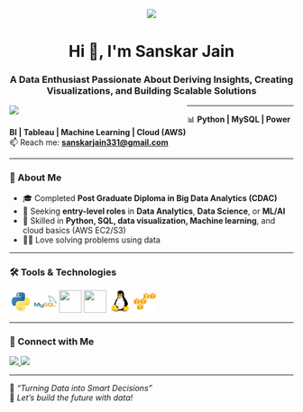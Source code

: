 <p align="center">
  <img src="https://github.com/user-attachments/assets/ca8ac26f-bdd0-4744-851a-c68c9ea4db4d" width="50%"/>
</p>

<h1 align="center">Hi 👋, I'm Sanskar Jain</h1>
<h3 align="center">A Data Enthusiast Passionate About Deriving Insights, Creating Visualizations, and Building Scalable Solutions</h3>

<!-- Left-aligned image -->
<img src="https://github.com/user-attachments/assets/cf2e7c87-2b10-4a80-90af-91fbfdf184bf" width="300" align="left" style="margin-right: 15px;"/>

---

📊 **Python | MySQL | Power BI | Tableau | Machine Learning | Cloud (AWS)**  
📫 Reach me: **sanskarjain331@gmail.com**

---

### 🚀 About Me

- 🎓 Completed **Post Graduate Diploma in Big Data Analytics (CDAC)**
- 💼 Seeking **entry-level roles** in **Data Analytics**, **Data Science**, or **ML/AI**
- 🧠 Skilled in **Python, SQL, data visualization, Machine learning**, and cloud basics (AWS EC2/S3)
- 👨‍💻 Love solving problems using data 

---



### 🛠️ Tools & Technologies

<p align="left">
  <img src="https://raw.githubusercontent.com/devicons/devicon/master/icons/python/python-original.svg" width="40" height="40"/>
  <img src="https://raw.githubusercontent.com/devicons/devicon/master/icons/mysql/mysql-original-wordmark.svg" width="40" height="40"/>
  <img src="https://img.icons8.com/color/48/power-bi.png" width="40" height="40"/>
  <img src="https://img.icons8.com/color/48/tableau-software.png" width="40" height="40"/>
  <img src="https://raw.githubusercontent.com/devicons/devicon/master/icons/linux/linux-original.svg" width="40" height="40"/>
  <img src="https://raw.githubusercontent.com/devicons/devicon/master/icons/amazonwebservices/amazonwebservices-original.svg" width="40" height="40"/>
</p>

---

### 🔗 Connect with Me

<p>
  <a href="https://linkedin.com/in/sanskar-jain-816b6b220" target="_blank">
    <img src="https://raw.githubusercontent.com/rahuldkjain/github-profile-readme-generator/master/src/images/icons/Social/linked-in-alt.svg" width="30" />
  </a>
  <a href="mailto:sanskarjain331@gmail.com" target="_blank">
    <img src="https://img.icons8.com/ios-filled/50/000000/email.png" width="30"/>
  </a>
</p>

---

🧠 *“Turning Data into Smart Decisions”*  
🚀 *Let’s build the future with data!*
